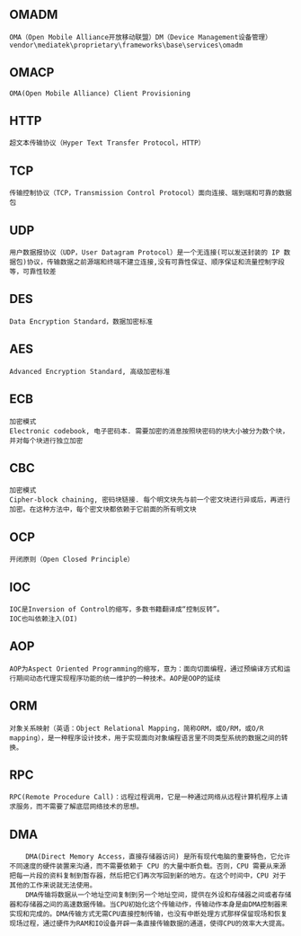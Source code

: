 ## OMADM

```
OMA（Open Mobile Alliance开放移动联盟）DM（Device Management设备管理）
vendor\mediatek\proprietary\frameworks\base\services\omadm
```

## OMACP

```
OMA(Open Mobile Alliance) Client Provisioning
```

## HTTP

```
超文本传输协议（Hyper Text Transfer Protocol，HTTP）
```

## TCP

```
传输控制协议（TCP，Transmission Control Protocol）面向连接、端到端和可靠的数据包
```

## UDP

```
用户数据报协议（UDP，User Datagram Protocol）是一个无连接(可以发送封装的 IP 数据包)协议，传输数据之前源端和终端不建立连接,没有可靠性保证、顺序保证和流量控制字段等，可靠性较差
```

## **DES** 

```
Data Encryption Standard，数据加密标准
```

## **AES** 

```
Advanced Encryption Standard, 高级加密标准
```

## ECB 

```
加密模式
Electronic codebook, 电子密码本. 需要加密的消息按照块密码的块大小被分为数个块，并对每个块进行独立加密
```

## CBC 

```
加密模式
Cipher-block chaining, 密码块链接. 每个明文块先与前一个密文块进行异或后，再进行加密。在这种方法中，每个密文块都依赖于它前面的所有明文块
```

## OCP

```
开闭原则（Open Closed Principle）
```

## IOC

```
IOC是Inversion of Control的缩写，多数书籍翻译成“控制反转”。
IOC也叫依赖注入(DI)
```

## AOP

```
AOP为Aspect Oriented Programming的缩写，意为：面向切面编程，通过预编译方式和运行期间动态代理实现程序功能的统一维护的一种技术。AOP是OOP的延续
```

## ORM

```
对象关系映射（英语：Object Relational Mapping，简称ORM，或O/RM，或O/R mapping），是一种程序设计技术，用于实现面向对象编程语言里不同类型系统的数据之间的转换。
```

## RPC

```
RPC(Remote Procedure Call)：远程过程调用，它是一种通过网络从远程计算机程序上请求服务，而不需要了解底层网络技术的思想。
```

## DMA

```
	DMA(Direct Memory Access，直接存储器访问) 是所有现代电脑的重要特色，它允许不同速度的硬件装置来沟通，而不需要依赖于 CPU 的大量中断负载。否则，CPU 需要从来源把每一片段的资料复制到暂存器，然后把它们再次写回到新的地方。在这个时间中，CPU 对于其他的工作来说就无法使用。
	DMA传输将数据从一个地址空间复制到另一个地址空间，提供在外设和存储器之间或者存储器和存储器之间的高速数据传输。当CPU初始化这个传输动作，传输动作本身是由DMA控制器来实现和完成的。DMA传输方式无需CPU直接控制传输，也没有中断处理方式那样保留现场和恢复现场过程，通过硬件为RAM和IO设备开辟一条直接传输数据的通道，使得CPU的效率大大提高。


```

